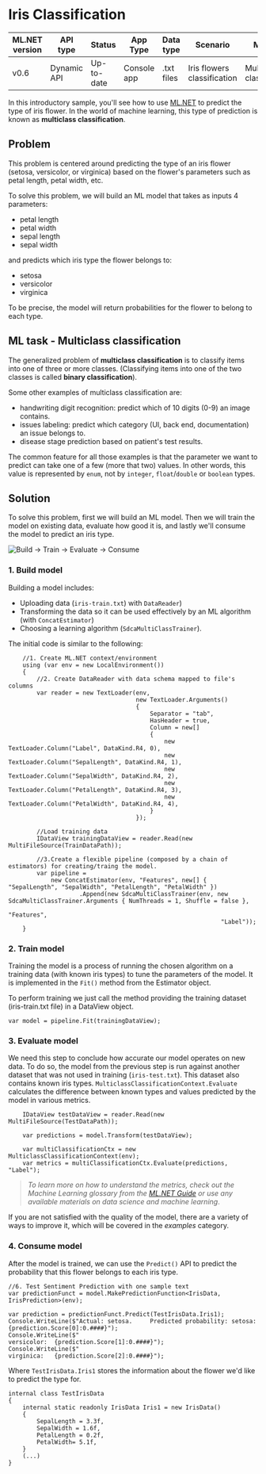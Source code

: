 # Iris Classification

| ML.NET version | API type          | Status                        | App Type    | Data type | Scenario            | ML Task                   | Algorithms                  |
|----------------|-------------------|-------------------------------|-------------|-----------|---------------------|---------------------------|-----------------------------|
| v0.6           | Dynamic API | Up-to-date | Console app | .txt files | Iris flowers classification | Multi-class classification | Sdca Multi-class |

In this introductory sample, you'll see how to use [ML.NET](https://www.microsoft.com/net/learn/apps/machine-learning-and-ai/ml-dotnet) to predict the type of iris flower. In the world of machine learning, this type of prediction is known as **multiclass classification**.

## Problem
This problem is centered around predicting the type of an iris flower (setosa, versicolor, or virginica) based on the flower's parameters such as petal length, petal width, etc.

To solve this problem, we will build an ML model that takes as inputs 4 parameters: 
* petal length
* petal width
* sepal length
* sepal width

and predicts which iris type the flower belongs to:
* setosa
* versicolor
* virginica

To be precise, the model will return probabilities for the flower to belong to each type.

## ML task - Multiclass classification
The generalized problem of **multiclass classification** is to classify items into one of three or more classes. (Classifying items into one of the two classes is called **binary classification**).

Some other examples of multiclass classification are:
* handwriting digit recognition: predict which of 10 digits (0-9) an image contains.
* issues labeling: predict which category (UI, back end, documentation) an issue belongs to.
* disease stage prediction based on patient's test results.

The common feature for all those examples is that the parameter we want to predict can take one of a few (more that two) values. In other words, this value is represented by `enum`, not by `integer`, `float`/`double` or `boolean` types.

## Solution
To solve this problem, first we will build an ML model. Then we will train the model on existing data, evaluate how good it is, and lastly we'll consume the model to predict an iris type.

![Build -> Train -> Evaluate -> Consume](../../../../../samples-new-api/samples/csharp/getting-started/shared_content/modelpipeline.png)

### 1. Build model

Building a model includes: 
* Uploading data (`iris-train.txt`) with `DataReader`)
* Transforming the data so it can be used effectively by an ML algorithm (with `ConcatEstimator`)
* Choosing a learning algorithm (`SdcaMultiClassTrainer`). 


The initial code is similar to the following:
```CSharp
    //1. Create ML.NET context/environment
    using (var env = new LocalEnvironment())
    {
        //2. Create DataReader with data schema mapped to file's columns
        var reader = new TextLoader(env,
                                    new TextLoader.Arguments()
                                    {
                                        Separator = "tab",
                                        HasHeader = true,
                                        Column = new[]
                                        {
                                            new TextLoader.Column("Label", DataKind.R4, 0),
                                            new TextLoader.Column("SepalLength", DataKind.R4, 1),
                                            new TextLoader.Column("SepalWidth", DataKind.R4, 2),
                                            new TextLoader.Column("PetalLength", DataKind.R4, 3),
                                            new TextLoader.Column("PetalWidth", DataKind.R4, 4),
                                        }
                                    });
                
        //Load training data
        IDataView trainingDataView = reader.Read(new MultiFileSource(TrainDataPath));

        //3.Create a flexible pipeline (composed by a chain of estimators) for creating/traing the model.
        var pipeline = 
            new ConcatEstimator(env, "Features", new[] { "SepalLength", "SepalWidth", "PetalLength", "PetalWidth" })
                    .Append(new SdcaMultiClassTrainer(env, new SdcaMultiClassTrainer.Arguments { NumThreads = 1, Shuffle = false },
                                                            "Features",
                                                            "Label"));
    }
```
### 2. Train model
Training the model is a process of running the chosen algorithm on a training data (with known iris types) to tune the parameters of the model. It is implemented in the `Fit()` method from the Estimator object. 

To perform training we just call the method providing the training dataset (iris-train.txt file) in a DataView object.
```CSharp
var model = pipeline.Fit(trainingDataView);
```
### 3. Evaluate model
We need this step to conclude how accurate our model operates on new data. To do so, the model from the previous step is run against another dataset that was not used in training (`iris-test.txt`). This dataset also contains known iris types. `MulticlassClassificationContext.Evaluate` calculates the difference between known types and values predicted by the model in various metrics.
```CSharp
    IDataView testDataView = reader.Read(new MultiFileSource(TestDataPath));

    var predictions = model.Transform(testDataView);

    var multiClassificationCtx = new MulticlassClassificationContext(env);
    var metrics = multiClassificationCtx.Evaluate(predictions, "Label");
```
>*To learn more on how to understand the metrics, check out the Machine Learning glossary from the [ML.NET Guide](https://docs.microsoft.com/en-us/dotnet/machine-learning/) or use any available materials on data science and machine learning*.

If you are not satisfied with the quality of the model, there are a variety of ways to improve it, which will be covered in the *examples* category.
### 4. Consume model
After the model is trained, we can use the `Predict()` API to predict the probability that this flower belongs to each iris type. 

```CSharp
//6. Test Sentiment Prediction with one sample text 
var predictionFunct = model.MakePredictionFunction<IrisData, IrisPrediction>(env);

var prediction = predictionFunct.Predict(TestIrisData.Iris1);
Console.WriteLine($"Actual: setosa.     Predicted probability: setosa:      {prediction.Score[0]:0.####}");
Console.WriteLine($"                                           versicolor:  {prediction.Score[1]:0.####}");
Console.WriteLine($"                                           virginica:   {prediction.Score[2]:0.####}");

```
Where `TestIrisData.Iris1` stores the information about the flower we'd like to predict the type for.
```CSharp
internal class TestIrisData
{
    internal static readonly IrisData Iris1 = new IrisData()
    {
        SepalLength = 3.3f,
        SepalWidth = 1.6f,
        PetalLength = 0.2f,
        PetalWidth= 5.1f,
    }
    (...)
}
```
